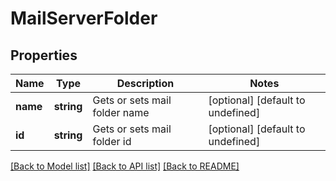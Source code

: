 
# MailServerFolder

## Properties
Name | Type | Description | Notes
------------ | ------------- | ------------- | -------------
**name** | **string** | Gets or sets mail folder name              | [optional] [default to undefined]
**id** | **string** | Gets or sets mail folder id              | [optional] [default to undefined]



[[Back to Model list]](README.md#documentation-for-models) [[Back to API list]](README.md#documentation-for-api-endpoints) [[Back to README]](README.md)
